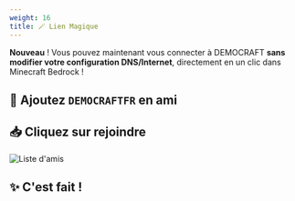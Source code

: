 ```yaml
---
weight: 16
title: 🪄 Lien Magique
---
```

**Nouveau** ! Vous pouvez maintenant vous connecter à DEMOCRAFT **sans modifier votre configuration DNS/Internet**, directement en un clic dans Minecraft Bedrock !

## 💖 Ajoutez `DEMOCRAFTFR` en ami

## 📥 Cliquez sur rejoindre

![Liste d'amis](https://us-east-1.tixte.net/uploads/cdn.democraft.fr/magik3.png)
## ✨️ C'est fait ! 
